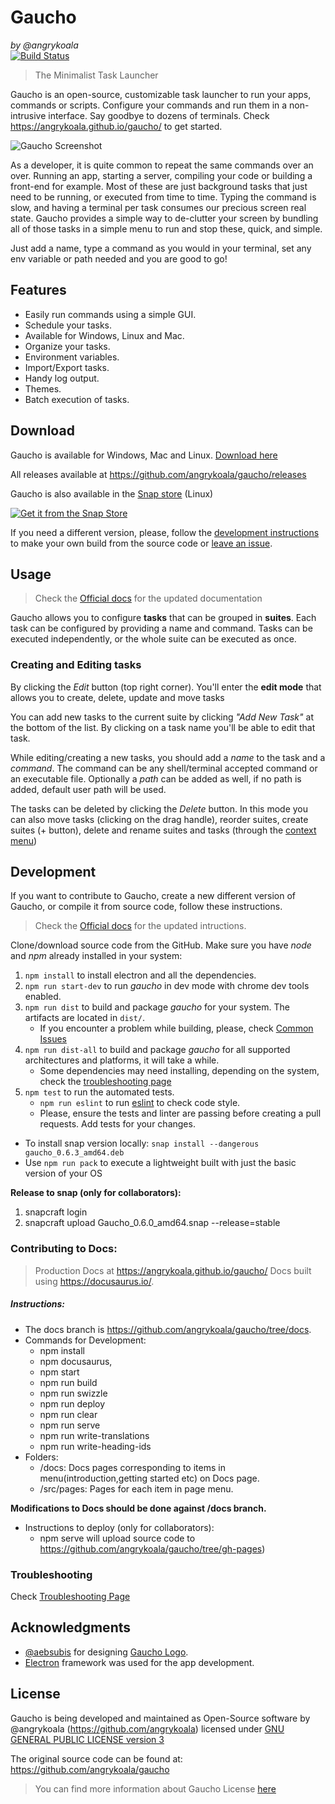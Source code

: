 Gaucho
======
_by @angrykoala_    
[![Build Status](https://travis-ci.org/angrykoala/gaucho.svg?branch=master)](https://travis-ci.org/angrykoala/gaucho)

> The Minimalist Task Launcher

Gaucho is an open-source, customizable task launcher to run your apps, commands or scripts.
Configure your commands and run them in a non-intrusive interface. Say goodbye to dozens of terminals.
Check https://angrykoala.github.io/gaucho/ to get started.

![Gaucho Screenshot](https://angrykoala.github.io/gaucho/img/tasks.png)   

As a developer, it is quite common to repeat the same commands over an over. Running an app, starting a server, compiling your code or building a front-end for example. Most of these are just background tasks that just need to be running, or executed from time to time. Typing the command is slow, and having a terminal per task consumes our precious screen real state. Gaucho provides a simple way to de-clutter your screen by bundling all of those tasks in a simple menu to run and stop these, quick, and simple.

Just add a name, type a command as you would in your terminal, set any env variable or path needed and you are good to go!

## Features

* Easily run commands using a simple GUI.
* Schedule your tasks.
* Available for Windows, Linux and Mac.
* Organize your tasks.
* Environment variables.
* Import/Export tasks.
* Handy log output.
* Themes.
* Batch execution of tasks.

## Download

Gaucho is available for Windows, Mac and Linux.
[Download here](https://angrykoala.github.io/gaucho/download)

All releases available at https://github.com/angrykoala/gaucho/releases

Gaucho is also available in the [Snap store](https://snapcraft.io/store) (Linux)

[![Get it from the Snap Store](https://snapcraft.io/static/images/badges/en/snap-store-black.svg)](https://snapcraft.io/gaucho)

If you need a different version, please, follow the [development instructions](https://angrykoala.github.io/gaucho/docs/advanced-guides/build-from-source) to make your own build from the source code or [leave an issue](https://github.com/angrykoala/gaucho/issues).

## Usage
> Check the [Official docs](https://angrykoala.github.io/gaucho/docs/intro) for the updated documentation

Gaucho allows you to configure **tasks** that can be grouped in **suites**. Each task can be configured by providing a name and command. Tasks can be executed independently, or the whole suite can be executed as once.

### Creating and Editing tasks
By clicking the _Edit_ button (top right corner). You'll enter the **edit mode** that allows you to create, delete, update and move tasks

You can add new tasks to the current suite by clicking _"Add New Task"_ at the bottom of the list. By clicking on a task name you'll be able to edit that task.

While editing/creating a new tasks, you should add a _name_ to the task and a _command_. The command can be any shell/terminal accepted command or an executable file. Optionally a _path_ can be added as well, if no path is added, default user path will be used.

The tasks can be deleted by clicking the _Delete_ button. In this mode you can also move tasks (clicking on the drag handle), reorder suites, create suites (+ button), delete and rename suites and tasks (through the [context menu](#context-menu))

## Development
If you want to contribute to Gaucho, create a new different version of Gaucho, or compile it from source code, follow these instructions.

> Check the [Official docs](https://angrykoala.github.io/gaucho/docs/advanced-guides/build-from-source) for the updated intructions.

Clone/download source code from the GitHub. Make sure you have _node_ and _npm_ already installed in your system:

1. `npm install` to install electron and all the dependencies.
2. `npm run start-dev` to run _gaucho_ in dev mode with chrome dev tools enabled.
3. `npm run dist` to build and package _gaucho_ for your system. The artifacts are located in `dist/`.
    * If you encounter a problem while building, please, check [Common Issues](https://github.com/angrykoala/gaucho/wiki/Common-Issues)
4. `npm run dist-all` to build and package _gaucho_ for all supported architectures and platforms, it will take a while.
    * Some dependencies may need installing, depending on the system, check the [troubleshooting page](https://github.com/angrykoala/gaucho/wiki/Common-Issues)
5. `npm test` to run the automated tests.
    * `npm run eslint` to run [eslint](https://eslint.org) to check code style.
    * Please, ensure the tests and linter are passing before creating a pull requests. Add tests for your changes.

* To install snap version locally: `snap install --dangerous gaucho_0.6.3_amd64.deb`
* Use `npm run pack` to execute a lightweight built with just the basic version of your OS

**Release to snap (only for collaborators):**
1. snapcraft login
2. snapcraft upload Gaucho_0.6.0_amd64.snap --release=stable

### Contributing to Docs:
> Production Docs at https://angrykoala.github.io/gaucho/
> Docs built using https://docusaurus.io/.
##### Instructions:
* The docs branch is https://github.com/angrykoala/gaucho/tree/docs.
* Commands for Development:
   * npm install
   * npm docusaurus,
   * npm start
   * npm run build
   * npm run swizzle
   * npm run deploy
   * npm run clear
   * npm run serve
   * npm run write-translations
   * npm run write-heading-ids
* Folders:
   * /docs: Docs pages corresponding to items in menu(introduction,getting started etc) on Docs page.
   * /src/pages: Pages for each item in page menu.

**Modifications to Docs should be done against /docs branch.**
* Instructions to deploy (only for collaborators):
   * npm serve will upload source code to https://github.com/angrykoala/gaucho/tree/gh-pages)

### Troubleshooting

Check [Troubleshooting Page](https://angrykoala.github.io/gaucho/docs/troubleshooting)

## Acknowledgments

* [@aebsubis](https://github.com/aebsubis) for designing [Gaucho Logo](https://github.com/angrykoala/gaucho/blob/master/resources/logos/gaucho_logo.png).
* [Electron](https://electron.atom.io)  framework was used for the app development.

## License
Gaucho is being developed and maintained as Open-Source software by @angrykoala (https://github.com/angrykoala) licensed under [GNU GENERAL PUBLIC LICENSE version 3](https://github.com/angrykoala/gaucho/blob/master/LICENSE)

The original source code can be found at: <https://github.com/angrykoala/gaucho>

> You can find more information about Gaucho License [here](https://angrykoala.github.io/gaucho/license)
